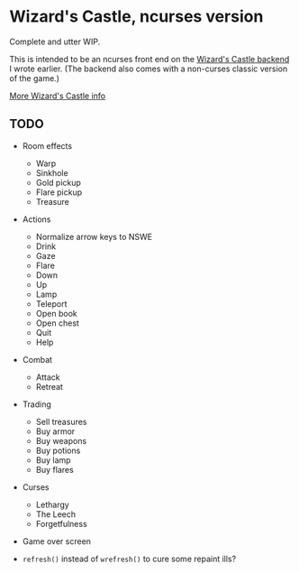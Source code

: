 # Wizard's Castle, ncurses version

Complete and utter WIP.

This is intended to be an ncurses front end on the [Wizard's Castle
backend](https://github.com/beejjorgensen/Wizards-Castle-Rust) I wrote earlier.
(The backend also comes with a non-curses classic version of the game.)

[More Wizard's Castle info](https://github.com/beejjorgensen/Wizards-Castle-Info)

## TODO

* Room effects
  * Warp
  * Sinkhole
  * Gold pickup
  * Flare pickup
  * Treasure

* Actions
  * Normalize arrow keys to NSWE
  * Drink
  * Gaze
  * Flare
  * Down
  * Up
  * Lamp
  * Teleport
  * Open book
  * Open chest
  * Quit
  * Help

* Combat
  * Attack
  * Retreat

* Trading
  * Sell treasures
  * Buy armor
  * Buy weapons
  * Buy potions
  * Buy lamp
  * Buy flares

* Curses
  * Lethargy
  * The Leech
  * Forgetfulness

* Game over screen

* `refresh()` instead of `wrefresh()` to cure some repaint ills?
